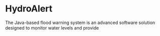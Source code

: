 # HydroAlert
The Java-based flood warning system is an advanced software solution designed to monitor water levels and provide
